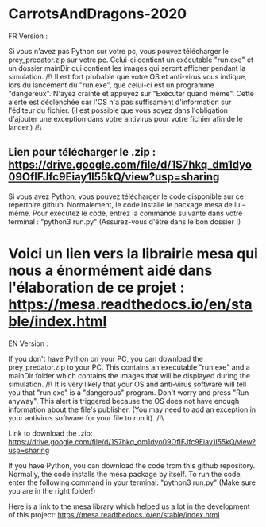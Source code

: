 ﻿# CarrotsAndDragons-2020

FR Version : 

Si vous n'avez pas Python sur votre pc, vous pouvez télécharger le prey_predator.zip sur votre pc.
Celui-ci contient un exécutable "run.exe" et un dossier mainDir qui contient les images qui seront afficher pendant la simulation.
/!\ Il est fort probable que votre OS et anti-virus vous indique, lors du lancement du "run.exe", que celui-ci est un programme "dangereux". N'ayez crainte et appuyez sur "Exécuter quand même". Cette alerte est déclenchée car l'OS n'a pas suffisament d'information sur l'éditeur du fichier. (Il est possible que vous soyez dans l'obligation d'ajouter une exception dans votre antivirus pour votre fichier afin de le lancer.) /!\

Lien pour télécharger le .zip : https://drive.google.com/file/d/1S7hkq_dm1dyo09OfIFJfc9Eiay1I55kQ/view?usp=sharing
-----------------------------------------------------------------------------------------------------------------------------------------------------------------------------------
Si vous avez Python, vous pouvez télécharger le code disponible sur ce répertoire github. 
Normalement, le code installe le package mesa de lui-même. 
Pour exécutez le code, entrez la commande suivante dans votre terminal : "python3 run.py" (Assurez-vous d'être dans le bon dossier !)

Voici un lien vers la librairie mesa qui nous a énormément aidé dans l'élaboration de ce projet : https://mesa.readthedocs.io/en/stable/index.html
===================================================================================================================================================================================

EN Version : 

If you don't have Python on your PC, you can download the prey_predator.zip to your PC.
This contains an executable "run.exe" and a mainDir folder which contains the images that will be displayed during the simulation.
/!\ It is very likely that your OS and anti-virus software will tell you that "run.exe" is a "dangerous" program. Don't worry and press "Run anyway". This alert is triggered because the OS does not have enough information about the file's publisher. (You may need to add an exception in your antivirus software for your file to run it). /!\

Link to download the .zip: https://drive.google.com/file/d/1S7hkq_dm1dyo09OfIFJfc9Eiay1I55kQ/view?usp=sharing

If you have Python, you can download the code from this github repository. 
Normally, the code installs the mesa package by itself. 
To run the code, enter the following command in your terminal: "python3 run.py" (Make sure you are in the right folder!)

Here is a link to the mesa library which helped us a lot in the development of this project: https://mesa.readthedocs.io/en/stable/index.html
